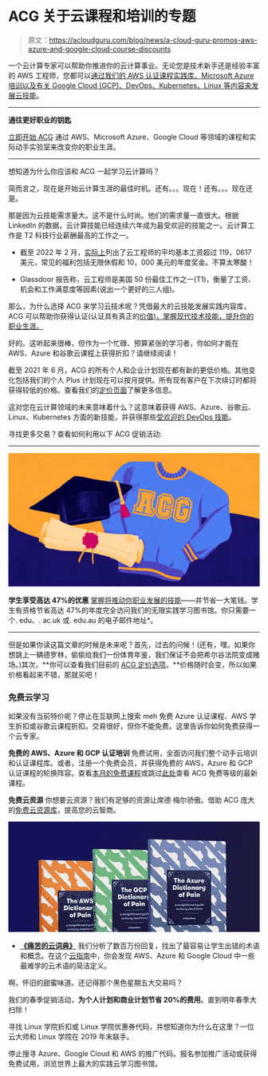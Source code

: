 # ACG 关于云课程和培训的专题

> 原文：<https://acloudguru.com/blog/news/a-cloud-guru-promos-aws-azure-and-google-cloud-course-discounts>

一个云计算专家可以帮助你推进你的云计算事业。无论您是技术新手还是经验丰富的 AWS 工程师，您都可以[通过我们的 AWS 认证课程实践库、Microsoft Azure 培训以及有关 Google Cloud (GCP)、DevOps、Kubernetes、Linux 等内容来发展云技能](https://acloudguru.com/solutions/individuals)。

* * *

**通往更好职业的钥匙**

[立即开始 ACG](https://acloudguru.com/pricing) 通过 AWS、Microsoft Azure、Google Cloud 等领域的课程和实际动手实验室来改变你的职业生涯。

* * *

想知道为什么你应该和 ACG 一起学习云计算吗？

简而言之，现在是开始云计算生涯的最佳时机。还有。。。现在！还有。。。现在还是。

那是因为云技能需求量大。这不是什么时尚。他们的需求量一直很大。根据 LinkedIn 的数据，云计算技能已经连续六年成为最受欢迎的技能之一。云计算工作是 T2 科技行业薪酬最高的工作之一。

*   截至 2022 年 2 月，[实际上](https://www.indeed.com/career/cloud-engineer)列出了云工程师的平均基本工资超过 119，0617 美元，常见的福利包括无限休假和 10，000 美元的年度奖金。不算太寒酸！

*   Glassdoor 报告称，云工程师是美国 50 份最佳工作之一(T1)，衡量了工资、机会和工作满意度等因素(说出一个更好的三人组)。

那么，为什么选择 ACG 来学习云技术呢？凭借最大的云技能发展实践内容库，ACG 可以帮助你获得认证(认证具有真正的[价值)，掌握现代技术技能，提升你的职业生涯。](https://acloudguru.com/blog/engineering/the-value-of-an-aws-certification)

好的。这听起来很棒，但作为一个忙碌、预算紧张的学习者，你如何才能在 AWS、Azure 和谷歌云课程上获得折扣？请继续阅读！

截至 2021 年 6 月，ACG 的所有个人和企业计划现在都有新的更低价格。其他变化包括我们的个人 Plus 计划现在可以按月提供。所有现有客户在下次续订时都将获得较低的价格。查看我们的[定价页面](https://acloudguru.com/pricing)了解更多信息。

这对您在云计算领域的未来意味着什么？这意味着获得 AWS、Azure、谷歌云、Linux、Kubernetes 方面的新技能，并获得那些[受欢迎的 DevOps 技能](https://acloudguru.com/blog/engineering/to-succeed-in-devops-careers-level-up-these-skills)。

寻找更多交易？查看如何利用以下 ACG 促销活动:

* * *

![ACG Edu Promo](img/ebc4e480bf013106098e0ab4c0dd34ed.png)

**学生享受高达 47%的优惠**
[掌握将推动你职业发展的技能](https://acloudguru.com/blog/news/how-acg-is-making-tech-careers-more-accessible)——并节省一大笔钱。学生有资格节省高达 47%的年度完全访问我们的无限实践学习图书馆。你只需要一个. edu、. ac.uk 或. edu.au 的电子邮件地址*。

* * *

但是如果你读这篇文章的时候是未来呢？首先，过去的问候！(还有，嘿，如果你想跳上一辆德罗林，偷偷给我们一份体育年鉴，我们保证不会把希尔谷法院变成赌场。)其次，**你可以查看我们目前的 [ACG 定价选项](https://acloudguru.com/pricing)。**价格随时会变，所以如果价格看起来不错，那就买吧！

### **免费云学习**

如果没有当前特价呢？停止在互联网上搜索 meh 免费 Azure 认证课程、AWS 学生折扣或谷歌云课程折扣。交易很好，但你不能免费。这里告诉你如何免费获得一个云专家。

**免费的 AWS、Azure 和 GCP 认证培训**
免费试用，全面访问我们整个动手云培训和认证课程库。或者，注册一个免费会员，并获得免费的 AWS，Azure 和 GCP 认证课程的轮换阵容。查看[本月的免费课程](https://acloudguru.com/blog/news/whats-free-at-acg-march-2021)或跳过[此处](https://acloudguru.com/blog/tag/acg-free-tier)查看 ACG 免费等级的最新课程。

**免费云资源** 你想要云资源？我们有足够的资源让席德·梅尔骄傲。借助 ACG 庞大的[免费云资源库](https://acloudguru.com/resources)，提高您的云智商。

[![Complete guide to the Cloud and Dictionary ](img/93ebf63b88ab7fbd48705a01952ba688.png)](https://get.acloudguru.com/cloud-dictionary-of-pain)

*   [**《痛苦的云词典》**](https://get.acloudguru.com/cloud-dictionary-of-pain)
    我们分析了数百万份回复，找出了最容易让学生出错的术语和概念。在这个[云指南](https://get.acloudguru.com/cloud-dictionary-of-pain)中，你会发现 AWS、Azure 和 Google Cloud 中一些最难学的云术语的简洁定义。

啊，怀旧的甜蜜味道。还记得那个黑色星期五大交易吗？

我们的春季促销活动，**为个人计划和商业计划节省 20%的费用**。直到明年春季大扫除！

寻找 Linux 学院折扣或 Linux 学院优惠券代码，并想知道你为什么在这里？一位云大师和 Linux 学院在 2019 年末联手。

停止搜寻 Azure、Google Cloud 和 AWS 的推广代码。报名参加推广活动或获得免费试用，浏览世界上最大的实践云学习图书馆。